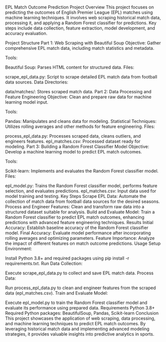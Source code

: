 EPL Match Outcome Prediction
Project Overview
This project focuses on predicting the outcomes of English Premier League (EPL) matches using machine learning techniques. It involves web scraping historical match data, processing it, and applying a Random Forest classifier for predictions. Key steps include data collection, feature extraction, model development, and accuracy evaluation.

Project Structure
Part 1: Web Scraping with Beautiful Soup
Objective: Gather comprehensive EPL match data, including match statistics and metadata.

Tools:

Beautiful Soup: Parses HTML content for structured data.
Files:

scrape_epl_data.py: Script to scrape detailed EPL match data from football data sources.
Data Directories:

data/matches/: Stores scraped match data.
Part 2: Data Processing and Feature Engineering
Objective: Clean and prepare raw data for machine learning model input.

Tools:

Pandas: Manipulates and cleans data for modeling.
Statistical Techniques: Utilizes rolling averages and other methods for feature engineering.
Files:

process_epl_data.py: Processes scraped data, cleans outliers, and engineers features.
epl_matches.csv: Processed dataset ready for modeling.
Part 3: Building a Random Forest Classifier Model
Objective: Develop a machine learning model to predict EPL match outcomes.

Tools:

Scikit-learn: Implements and evaluates the Random Forest classifier model.
Files:

epl_model.py: Trains the Random Forest classifier model, performs feature selection, and evaluates predictions.
epl_matches.csv: Input data used for model training and testing.
Key Steps
Scrape EPL Data: Automate the collection of match data from football data sources for the desired seasons.
Process and Engineer Features: Clean and transform raw data into a structured dataset suitable for analysis.
Build and Evaluate Model: Train a Random Forest classifier to predict EPL match outcomes, enhancing predictions with advanced feature engineering techniques.
Results
Initial Accuracy: Establish baseline accuracy of the Random Forest classifier model.
Final Accuracy: Evaluate model performance after incorporating rolling averages and optimizing parameters.
Feature Importance: Analyze the impact of different features on match outcome predictions.
Usage
Setup Environment:

Install Python 3.8+ and required packages using pip install -r requirements.txt.
Run Data Collection:

Execute scrape_epl_data.py to collect and save EPL match data.
Process Data:

Run process_epl_data.py to clean and engineer features from the scraped data (epl_matches.csv).
Train and Evaluate Model:

Execute epl_model.py to train the Random Forest classifier model and evaluate its performance using prepared data.
Requirements
Python 3.8+
Required Python packages: BeautifulSoup, Pandas, Scikit-learn
Conclusion
This project showcases the application of web scraping, data processing, and machine learning techniques to predict EPL match outcomes. By leveraging historical match data and implementing advanced modeling strategies, it provides valuable insights into predictive analytics in sports.
